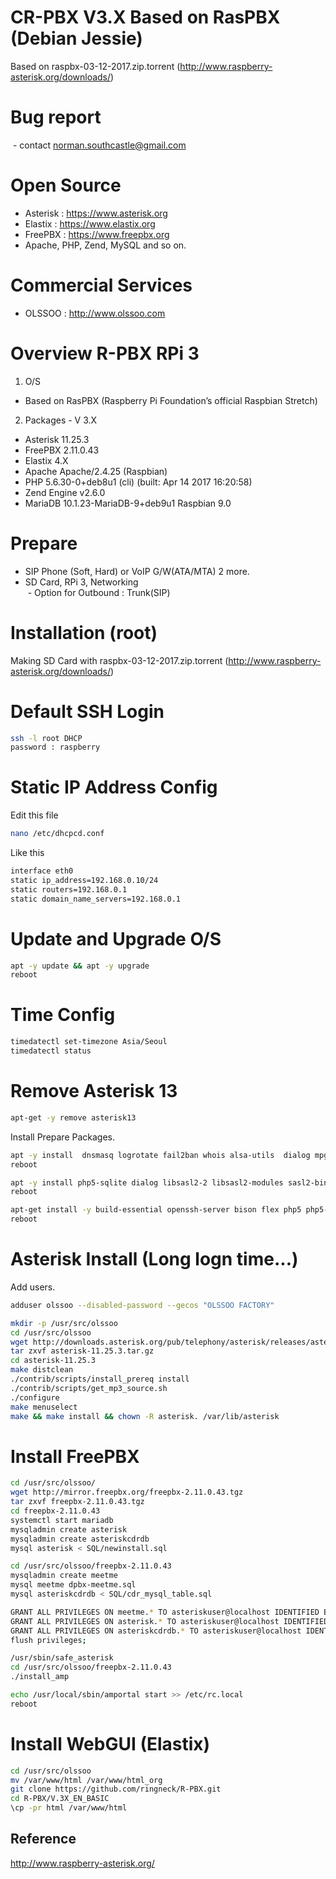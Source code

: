 # CR-PBX V3.X Based on RasPBX (Debian Jessie)

Based on raspbx-03-12-2017.zip.torrent 
(http://www.raspberry-asterisk.org/downloads/)

# Bug report 
  - contact norman.southcastle@gmail.com


# Open Source 
  - Asterisk : https://www.asterisk.org
  - Elastix : https://www.elastix.org
  - FreePBX : https://www.freepbx.org
  - Apache, PHP, Zend, MySQL and so on.


# Commercial Services
  - OLSSOO : http://www.olssoo.com
  


# Overview R-PBX RPi 3

1. O/S 
  - Based on RasPBX (Raspberry Pi Foundation’s official Raspbian Stretch)

2. Packages - V 3.X
  - Asterisk 11.25.3
  - FreePBX  2.11.0.43
  - Elastix  4.X 
  - Apache Apache/2.4.25 (Raspbian)
  - PHP 5.6.30-0+deb8u1 (cli) (built: Apr 14 2017 16:20:58) 
  - Zend Engine v2.6.0
  - MariaDB 10.1.23-MariaDB-9+deb9u1 Raspbian 9.0


# Prepare
  - SIP Phone (Soft, Hard) or VoIP G/W(ATA/MTA) 2 more. 
  - SD Card, RPi 3, Networking  
  - Option for Outbound : Trunk(SIP)
  
 
# Installation (root)

Making SD Card with raspbx-03-12-2017.zip.torrent 
(http://www.raspberry-asterisk.org/downloads/)

# Default SSH Login

```bash
ssh -l root DHCP
password : raspberry
```

# Static IP Address Config

Edit this file
```bash
nano /etc/dhcpcd.conf
```

Like this
```bash
interface eth0
static ip_address=192.168.0.10/24
static routers=192.168.0.1
static domain_name_servers=192.168.0.1
```

# Update and Upgrade O/S

```bash
apt -y update && apt -y upgrade
reboot
```

# Time Config
```bash
timedatectl set-timezone Asia/Seoul
timedatectl status
```


# Remove Asterisk 13
```bash
apt-get -y remove asterisk13
```

Install Prepare Packages.
```bash
apt -y install  dnsmasq logrotate fail2ban whois alsa-utils  dialog mpg123 lame  xinetd libtool  composer vim libssl-dev libneon27-dev libical-dev subversion
reboot
```

```bash
apt -y install php5-sqlite dialog libsasl2-2 libsasl2-modules sasl2-bin libsqlite3-dev php-db  dnsmasq logrotate fail2ban whois alsa-utils  dialog mpg123 lame  xinetd libtool  composer vim libical-dev
reboot
```

```bash
apt-get install -y build-essential openssh-server bison flex php5 php5-curl php5-cli php5-mysql php-pear php5-gd curl sox libncurses5-dev libssl-dev libmysqlclient-dev mpg123 libxml2-dev libnewt-dev sqlite3 libsqlite3-dev pkg-config automake libtool autoconf git subversion uuid uuid-dev libiksemel-dev tftpd  mailutils nano ntp chkconfig libspandsp-dev libcurl4-gnutls-dev unixodbc unixodbc-dev libmyodbc xinetd e2fsprogs linux-headers*
reboot
```

# Asterisk Install (Long logn time...)
Add users.
```bash
adduser olssoo --disabled-password --gecos "OLSSOO FACTORY"
```

```bash
mkdir -p /usr/src/olssoo
cd /usr/src/olssoo
wget http://downloads.asterisk.org/pub/telephony/asterisk/releases/asterisk-11.25.3.tar.gz
tar zxvf asterisk-11.25.3.tar.gz
cd asterisk-11.25.3
make distclean
./contrib/scripts/install_prereq install
./contrib/scripts/get_mp3_source.sh
./configure
make menuselect
make && make install && chown -R asterisk. /var/lib/asterisk
```

# Install FreePBX
```bash
cd /usr/src/olssoo/
wget http://mirror.freepbx.org/freepbx-2.11.0.43.tgz
tar zxvf freepbx-2.11.0.43.tgz
cd freepbx-2.11.0.43
systemctl start mariadb
mysqladmin create asterisk
mysqladmin create asteriskcdrdb
mysql asterisk < SQL/newinstall.sql
```

```bash
cd /usr/src/olssoo/freepbx-2.11.0.43
mysqladmin create meetme
mysql meetme dpbx-meetme.sql
mysql asteriskcdrdb < SQL/cdr_mysql_table.sql

GRANT ALL PRIVILEGES ON meetme.* TO asteriskuser@localhost IDENTIFIED BY ‘your_password’;
GRANT ALL PRIVILEGES ON asterisk.* TO asteriskuser@localhost IDENTIFIED BY ‘your_password’;
GRANT ALL PRIVILEGES ON asteriskcdrdb.* TO asteriskuser@localhost IDENTIFIED BY ‘your_password’;
flush privileges;
```

```bash
/usr/sbin/safe_asterisk
cd /usr/src/olssoo/freepbx-2.11.0.43
./install_amp
```
```bash
echo /usr/local/sbin/amportal start >> /etc/rc.local
reboot
```
# Install WebGUI (Elastix)
```bash
cd /usr/src/olssoo
mv /var/www/html /var/www/html_org
git clone https://github.com/ringneck/R-PBX.git
cd R-PBX/V.3X_EN_BASIC
\cp -pr html /var/www/html
```


## Reference

http://www.raspberry-asterisk.org/
